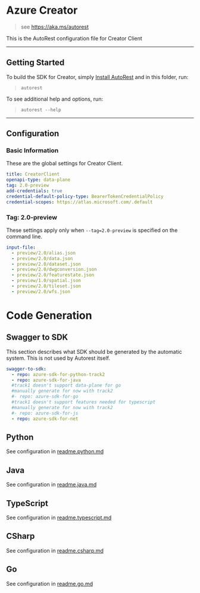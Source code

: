 # Azure Creator

> see https://aka.ms/autorest

This is the AutoRest configuration file for Creator Client

---

## Getting Started

To build the SDK for Creator, simply [Install AutoRest](https://aka.ms/autorest/install) and in this folder, run:

> `autorest`

To see additional help and options, run:

> `autorest --help`

---

## Configuration

### Basic Information

These are the global settings for Creator Client.

``` yaml
title: CreatorClient
openapi-type: data-plane
tag: 2.0-preview
add-credentials: true
credential-default-policy-type: BearerTokenCredentialPolicy
credential-scopes: https://atlas.microsoft.com/.default
```


### Tag: 2.0-preview

These settings apply only when `--tag=2.0-preview` is specified on the command line.

``` yaml $(tag) == '2.0-preview'
input-file:
  - preview/2.0/alias.json
  - preview/2.0/data.json
  - preview/2.0/dataset.json
  - preview/2.0/dwgconversion.json
  - preview/2.0/featurestate.json
  - preview/1.0/spatial.json
  - preview/2.0/tileset.json
  - preview/2.0/wfs.json
```

# Code Generation

## Swagger to SDK

This section describes what SDK should be generated by the automatic system.
This is not used by Autorest itself.

```yaml $(swagger-to-sdk)
swagger-to-sdk:
  - repo: azure-sdk-for-python-track2
  - repo: azure-sdk-for-java
  #track1 doesn't support data-plane for go
  #manually generate for now with track2
  #- repo: azure-sdk-for-go
  #track1 doesn't support features needed for typescript
  #manually generate for now with track2
  #- repo: azure-sdk-for-js
  - repo: azure-sdk-for-net
```
## Python

See configuration in [readme.python.md](./readme.python.md)

## Java

See configuration in [readme.java.md](./readme.java.md)

## TypeScript

See configuration in [readme.typescript.md](./readme.typescript.md)

## CSharp

See configuration in [readme.csharp.md](./readme.csharp.md)

## Go

See configuration in [readme.go.md](./readme.go.md)
